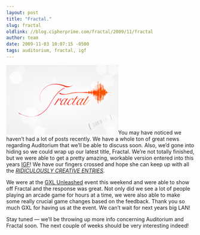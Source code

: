 ```yaml
---
layout: post
title: "Fractal."
slug: fractal
oldlink: //blog.cipherprime.com/fractal/2009/11/fractal
author: team
date: 2009-11-03 10:07:15 -0500
tags: auditorium, fractal, igf
---
```


[![](/img/blog/fractaltitle.png "Fractal Title Screen")](/img/blog/fractaltitle.png)You may have noticed we haven’t had a lot of posts recently. We have a whole ton of great news regarding Auditorium that we’ll be able to discuss soon. Also, we’d gone into hiding so we could wrap up our latest title, Fractal. We’re not totally finished, but we were able to get a pretty amazing, workable version entered into this years [IGF](http://www.igf.com/ "IGF")! We have our fingers crossed and hope she can keep up with all the _[RIDICULOUSLY CREATIVE ENTRIES](http://www.igf.com/php-bin/entries2010.php "IGF Entries")_.

We were at the [GXL Unleashed](http://thegxl.com/ "The GXL") event this weekend and were able to show off Fractal and the response was great. Not only did we see a lot of people playing an arcade game for hours at a time, we were also able to make some really crucial game changes based on the feedback. Thank you so much GXL for having us at the event. We can’t wait for next years big LAN!

Stay tuned — we’ll be throwing up more info concerning Auditorium and Fractal soon. The next couple of weeks should be very interesting indeed!

